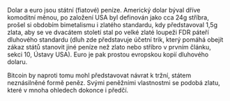 Dolar a euro jsou státní (fiatové) peníze. Americký dolar býval dříve komoditní měnou, po založení USA byl definován jako cca 24g stříbra, prošel si obdobím bimetalismu i zlatého standardu, kdy představoval 1,5g zlata, aby se ve dvacátem století stal po velké zlaté loupeži FDR páteří dluhového standardu (dluh zde představuje účetní trik, který pomáhá obejít zákaz států stanovit jiné peníze než zlato nebo stříbro v prvním článku, sekci 10, Ústavy USA). Euro je pak prostou evropskou kopií dluhového dolaru.

Bitcoin by naproti tomu mohl představovat návrat k tržní, státem neznásilněné formě peněz. Svými peněžními vlastnostmi se podobá zlatu, které v mnoha ohledech dokonce i předčí.

